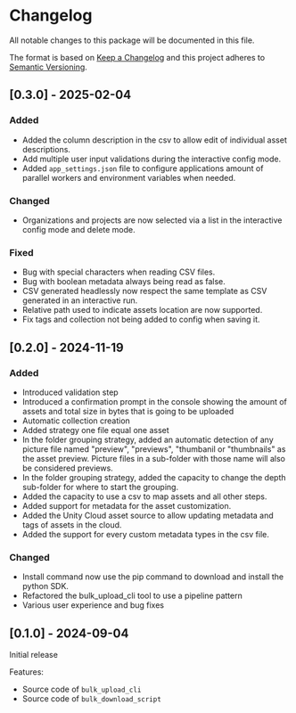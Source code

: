# Changelog

All notable changes to this package will be documented in this file.

The format is based on [Keep a Changelog](http://keepachangelog.com/en/1.0.0/)
and this project adheres to [Semantic Versioning](http://semver.org/spec/v2.0.0.html).

## [0.3.0] - 2025-02-04

### Added
- Added the column description in the csv to allow edit of individual asset descriptions.
- Add multiple user input validations during the interactive config mode.
- Added `app_settings.json` file to configure applications amount of parallel workers and environment variables when needed.

### Changed
- Organizations and projects are now selected via a list in the interactive config mode and delete mode.

### Fixed
- Bug with special characters when reading CSV files.
- Bug with boolean metadata always being read as false.
- CSV generated headlessly now respect the same template as CSV generated in an interactive run.
- Relative path used to indicate assets location are now supported.
- Fix tags and collection not being added to config when saving it.

## [0.2.0] - 2024-11-19

### Added
- Introduced validation step
- Introduced a confirmation prompt in the console showing the amount of assets and total size in bytes that is going to be uploaded
- Automatic collection creation
- Added strategy one file equal one asset
- In the folder grouping strategy, added an automatic detection of any picture file named "preview", "previews", "thumbanil or "thumbnails" as the asset preview. Picture files in a sub-folder with those name will also be considered previews.
- In the folder grouping strategy, added the capacity to change the depth sub-folder for where to start the grouping.
- Added the capacity to use a csv to map assets and all other steps.
- Added support for metadata for the asset customization.
- Added the Unity Cloud asset source to allow updating metadata and tags of assets in the cloud.
- Added the support for every custom metadata types in the csv file.

### Changed
- Install command now use the pip command to download and install the python SDK.
- Refactored the bulk_upload_cli tool to use a pipeline pattern
- Various user experience and bug fixes

## [0.1.0] - 2024-09-04

Initial release

Features:
- Source code of `bulk_upload_cli`
- Source code of `bulk_download_script`